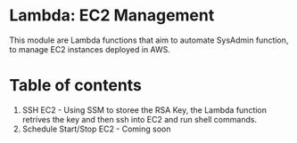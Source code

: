 # Lambda: EC2 Management

This module are Lambda functions that aim to automate SysAdmin function, to manage EC2 instances deployed in AWS. 


# Table of contents

1. SSH EC2 - Using SSM to storee the RSA Key, the Lambda function retrives the key and then ssh into EC2 and run shell commands.
2. Schedule Start/Stop EC2 - Coming soon